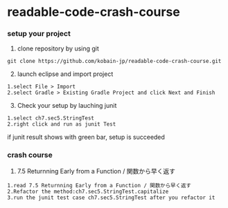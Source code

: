 # readable-code-crash-course

### setup your project

1. clone repository by using git

```
git clone https://github.com/kobain-jp/readable-code-crash-course.git
```

2. launch eclipse and import project

```
1.select File > Import 
2.select Gradle > Existing Gradle Project and click Next and Finish

```

3. Check your setup by lauching junit

```
1.select ch7.sec5.StringTest
2.right click and run as junit Test

```

if junit result shows with green bar, setup is succeeded

### crash course

1. 7.5 Returnning Early from a Function / 関数から早く返す

```
1.read 7.5 Returnning Early from a Function / 関数から早く返す
2.Refactor the method:ch7.sec5.StringTest.capitalize
3.run the junit test case ch7.sec5.StringTest after you refactor it
```



